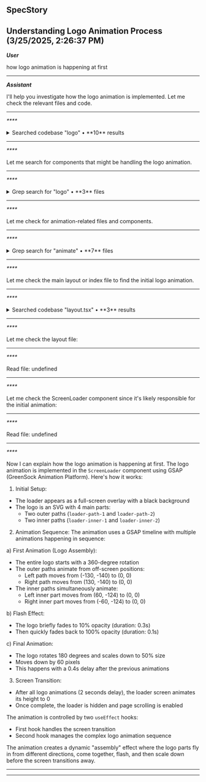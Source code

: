 ## SpecStory

## Understanding Logo Animation Process (3/25/2025, 2:26:37 PM)

_**User**_

how logo animation is happening at first

---

_**Assistant**_

I'll help you investigate how the logo animation is implemented. Let me check the relevant files and code.

---

_****_

<details>
            <summary>Searched codebase "logo" • **10** results</summary>
        
| File |
|------|
| `undefined` |
| `undefined` |
| `undefined` |
| `undefined` |
| `undefined` |
| `undefined` |
| `undefined` |
| `undefined` |
| `undefined` |
| `undefined` |

</details>

---

_****_

Let me search for components that might be handling the logo animation.

---

_****_

<details>
            <summary>Grep search for "logo" • **3** files</summary>
        
| File | Line | Match |
|------|------|-------|
| `file:///m%3A/game/motion-scape/app/sections/FixedSection.tsx` | Lundefined | `import { GitHubLogoIcon, TwitterLogoIcon } from "@radix-ui/react-icons"` |
| `file:///m%3A/game/motion-scape/app/sections/FixedSection.tsx` | L14 | `<TwitterLogoIcon className="awward-text" width={20} height={20} />` |
| `file:///m%3A/game/motion-scape/app/sections/EndSection.tsx` | L2 | `GitHubLogoIcon,` |
| `file:///m%3A/game/motion-scape/app/sections/EndSection.tsx` | L3 | `LinkedInLogoIcon,` |
| `file:///m%3A/game/motion-scape/app/sections/EndSection.tsx` | L4 | `TwitterLogoIcon,` |
| `file:///m%3A/game/motion-scape/app/sections/EndSection.tsx` | L46 | `<LinkedInLogoIcon className="text-white" />` |
| `file:///m%3A/game/motion-scape/app/sections/EndSection.tsx` | L55 | `<GitHubLogoIcon className="text-white" />` |
| `file:///m%3A/game/motion-scape/app/sections/EndSection.tsx` | L64 | `<TwitterLogoIcon className="text-white" />` |
| `file:///m%3A/game/motion-scape/.specstory/history/2025-03-25_14-26-understanding-logo-animation-techniques.md` | L2 | `## Understanding Logo Animation Techniques (3/25/2025, 2:26:37 PM)` |
| `file:///m%3A/game/motion-scape/.specstory/history/2025-03-25_14-26-understanding-logo-animation-techniques.md` | L6 | `how logo animation is happening` |
| `file:///m%3A/game/motion-scape/.specstory/history/2025-03-25_14-26-understanding-logo-animation-techniques.md` | L12 | `I'll help you investigate how the logo animation is implemented. Let me check the relevant files.` |
| `file:///m%3A/game/motion-scape/.specstory/history/2025-03-25_14-26-understanding-logo-animation-techniques.md` | L19 | `<summary>Searched codebase "logo" • **10** results</summary>` |
| `file:///m%3A/game/motion-scape/.specstory/history/2025-03-25_14-26-understanding-logo-animation-techniques.md` | L40 | `Let me search for components that might be handling the logo animation.` |
| `file:///m%3A/game/motion-scape/.specstory/history/2025-03-25_14-26-understanding-logo-animation-techniques.md` | L47 | `<summary>Grep search for "logo" • **22** files</summary>` |
| `file:///m%3A/game/motion-scape/.specstory/history/2025-03-25_14-26-understanding-logo-animation-techniques.md` | L51 | `| `file:///m%3A/game/motion-scape/app/sections/FixedSection.tsx` | Lundefined | `import { GitHubLogoIcon, TwitterLogoIcon } from "@radix-ui/react-icons"` |` |
| `file:///m%3A/game/motion-scape/.specstory/history/2025-03-25_14-26-understanding-logo-animation-techniques.md` | L52 | `| `file:///m%3A/game/motion-scape/app/sections/FixedSection.tsx` | L14 | `<TwitterLogoIcon className="awward-text" width={20} height={20} />` |` |
| `file:///m%3A/game/motion-scape/.specstory/history/2025-03-25_14-26-understanding-logo-animation-techniques.md` | L53 | `| `file:///m%3A/game/motion-scape/app/sections/EndSection.tsx` | L2 | `GitHubLogoIcon,` |` |
| `file:///m%3A/game/motion-scape/.specstory/history/2025-03-25_14-26-understanding-logo-animation-techniques.md` | L54 | `| `file:///m%3A/game/motion-scape/app/sections/EndSection.tsx` | L3 | `LinkedInLogoIcon,` |` |
| `file:///m%3A/game/motion-scape/.specstory/history/2025-03-25_14-26-understanding-logo-animation-techniques.md` | L55 | `| `file:///m%3A/game/motion-scape/app/sections/EndSection.tsx` | L4 | `TwitterLogoIcon,` |` |
| `file:///m%3A/game/motion-scape/.specstory/history/2025-03-25_14-26-understanding-logo-animation-techniques.md` | L56 | `| `file:///m%3A/game/motion-scape/app/sections/EndSection.tsx` | L46 | `<LinkedInLogoIcon className="text-white" />` |` |
| `file:///m%3A/game/motion-scape/.specstory/history/2025-03-25_14-26-understanding-logo-animation-techniques.md` | L57 | `| `file:///m%3A/game/motion-scape/app/sections/EndSection.tsx` | L55 | `<GitHubLogoIcon className="text-white" />` |` |
| `file:///m%3A/game/motion-scape/.specstory/history/2025-03-25_14-26-understanding-logo-animation-techniques.md` | L58 | `| `file:///m%3A/game/motion-scape/app/sections/EndSection.tsx` | L64 | `<TwitterLogoIcon className="text-white" />` |` |
| `file:///m%3A/game/motion-scape/.specstory/history/2025-03-25_14-26-understanding-logo-animation-techniques.md` | L59 | `⟪ 186 characters skipped ⟫ navigation will now only have the main logo, and users can still access the games page through the "Explore All Games" button on the homepage that we previously implemented.` |` |
| `file:///m%3A/game/motion-scape/.specstory/history/2025-03-25_14-26-understanding-logo-animation-techniques.md` | L60 | `⟪ 97 characters skipped ⟫eatures.md` | L978 | `can you move this logo little upside` |` |
| `file:///m%3A/game/motion-scape/.specstory/history/2025-03-25_14-26-understanding-logo-animation-techniques.md` | L61 | `| `file:///m%3A/game/motion-scape/.specstory/history/2025-03-25_12-18-new-games-page-design-and-features.md` | L990 | `I'll adjust the logo position to move it a bit higher on the page.` |` |
| `file:///m%3A/game/motion-scape/.specstory/history/2025-03-25_14-26-understanding-logo-animation-techniques.md` | L62 | `| `file:///m%3A/game/motion-scape/.specstory/history/2025-03-25_13-13-change-background-color-of-section.md` | L180 | `import twitter logo icon` |` |
| `file:///m%3A/game/motion-scape/.specstory/history/2025-03-25_14-26-understanding-logo-animation-techniques.md` | L63 | `| `file:///m%3A/game/motion-scape/.specstory/history/2025-03-25_14-14-untitled.md` | L6 | `how logo animating?` |` |
| `file:///m%3A/game/motion-scape/.specstory/history/2025-03-25_14-26-understanding-logo-animation-techniques.md` | L64 | `| `file:///m%3A/game/motion-scape/.specstory/history/2025-03-25_12-41-enhancing-page-design-to-match-main-website.md` | L786 | `<GitHubLogoIcon />` |` |
| `file:///m%3A/game/motion-scape/.specstory/history/2025-03-25_14-26-understanding-logo-animation-techniques.md` | L65 | `| `file:///m%3A/game/motion-scape/.specstory/history/2025-03-25_12-41-enhancing-page-design-to-match-main-website.md` | L872 | `<GitHubLogoIcon />` |` |
| `file:///m%3A/game/motion-scape/.specstory/history/2025-03-25_14-26-understanding-logo-animation-techniques.md` | L66 | `⟪ 105 characters skipped ⟫-website.md` | L942 | `- import { GitHubLogoIcon } from "@radix-ui/react-icons"` |` |
| `file:///m%3A/game/motion-scape/.specstory/history/2025-03-25_14-26-understanding-logo-animation-techniques.md` | L67 | `⟪ 109 characters skipped ⟫site.md` | L947 | `-             <GitHubLogoIcon />` |` |
| `file:///m%3A/game/motion-scape/.specstory/history/2025-03-25_14-26-understanding-logo-animation-techniques.md` | L68 | `⟪ 109 characters skipped ⟫site.md` | L958 | `1. Removed the GitHubLogoIcon import from the top of the file` |` |
| `file:///m%3A/game/motion-scape/.specstory/history/2025-03-25_14-26-understanding-logo-animation-techniques.md` | L69 | `⟪ 109 characters skipped ⟫site.md` | L959 | `2. Removed the GitHubLogoIcon component from the link` |` |
| `file:///m%3A/game/motion-scape/.specstory/history/2025-03-25_14-26-understanding-logo-animation-techniques.md` | L70 | `| `file:///m%3A/game/motion-scape/.specstory/history/2025-03-25_10-44-image-hover-button-functionality.md` | L27 | `- import { GitHubLogoIcon } from "@radix-ui/react-icons"` |` |
| `file:///m%3A/game/motion-scape/.specstory/history/2025-03-25_14-26-understanding-logo-animation-techniques.md` | L71 | `| `file:///m%3A/game/motion-scape/.specstory/history/2025-03-25_10-44-image-hover-button-functionality.md` | L28 | `+ import { GitHubLogoIcon, ExternalLinkIcon } from "@radix-ui/react-icons"` |` |
| `file:///m%3A/game/motion-scape/.specstory/history/2025-03-25_14-26-understanding-logo-animation-techniques.md` | L72 | `| `file:///m%3A/game/motion-scape/.specstory/history/2025-03-25_10-44-image-hover-button-functionality.md` | L1067 | `- import { GitHubLogoIcon, ExternalLinkIcon } from "@radix-ui/react-icons"` |` |
| `file:///m%3A/game/motion-scape/.specstory/history/2025-03-25_14-26-understanding-logo-animation-techniques.md` | L73 | `| `file:///m%3A/game/motion-scape/.specstory/history/2025-03-25_10-44-image-hover-button-functionality.md` | L1068 | `+ import { GitHubLogoIcon } from "@radix-ui/react-icons"` |` |
| `file:///m%3A/game/motion-scape/.specstory/history/2025-03-25_14-26-understanding-logo-animation-techniques.md` | L74 | `⟪ 133 characters skipped ⟫ons__WEBPACK_IMPORTED_MODULE_16__.GitHubLogoIcon, {}, void 0, false, {\n                                    fileName: \"M:\\\\game\\\\motion-scape\\\\app\\\\sections\\\\ImagesSection.tsx\",\n                                    lineNumber: 1` |
| `file:///m%3A/game/motion-scape/.specstory/history/2025-03-25_14-26-understanding-logo-animation-techniques.md` | L75 | `⟪ 133 characters skipped ⟫ons__WEBPACK_IMPORTED_MODULE_16__.GitHubLogoIcon, {}, void 0, false, {\n                                    fileName: \"M:\\\\game\\\\motion-scape\\\\app\\\\sections\\\\ImagesSection.tsx\",\n                                    lineNumber: 1` |
| `file:///m%3A/game/motion-scape/.specstory/history/2025-03-25_14-26-understanding-logo-animation-techniques.md` | L76 | `⟪ 133 characters skipped ⟫ons__WEBPACK_IMPORTED_MODULE_16__.GitHubLogoIcon, {}, void 0, false, {\n                                    fileName: \"M:\\\\game\\\\motion-scape\\\\app\\\\sections\\\\ImagesSection.tsx\",\n                                    lineNumber: 1` |
| `file:///m%3A/game/motion-scape/.specstory/history/2025-03-25_14-26-understanding-logo-animation-techniques.md` | L77 | `⟪ 133 characters skipped ⟫ons__WEBPACK_IMPORTED_MODULE_16__.GitHubLogoIcon, {}, void 0, false, {\n                                    fileName: \"M:\\\\game\\\\motion-scape\\\\app\\\\sections\\\\ImagesSection.tsx\",\n                                    lineNumber: 1` |
| `file:///m%3A/game/motion-scape/.specstory/history/2025-03-25_14-26-understanding-logo-animation-techniques.md` | L78 | `⟪ 133 characters skipped ⟫ons__WEBPACK_IMPORTED_MODULE_16__.GitHubLogoIcon, {}, void 0, false, {\n                                    fileName: \"M:\\\\game\\\\motion-scape\\\\app\\\\sections\\\\ImagesSection.tsx\",\n                                    lineNumber: 1` |
| `file:///m%3A/game/motion-scape/.specstory/history/2025-03-25_14-26-understanding-logo-animation-techniques.md` | L79 | `⟪ 133 characters skipped ⟫ons__WEBPACK_IMPORTED_MODULE_16__.GitHubLogoIcon, {}, void 0, false, {\n                                    fileName: \"M:\\\\game\\\\motion-scape\\\\app\\\\sections\\\\ImagesSection.tsx\",\n                                    lineNumber: 1` |
| `file:///m%3A/game/motion-scape/.specstory/history/2025-03-25_14-26-understanding-logo-animation-techniques.md` | L80 | `⟪ 133 characters skipped ⟫ons__WEBPACK_IMPORTED_MODULE_16__.GitHubLogoIcon, {}, void 0, false, {\n                                    fileName: \"M:\\\\game\\\\motion-scape\\\\app\\\\sections\\\\ImagesSection.tsx\",\n                                    lineNumber: 1` |
| `file:///m%3A/game/motion-scape/.specstory/history/2025-03-25_14-26-understanding-logo-animation-techniques.md` | L81 | `⟪ 132 characters skipped ⟫; },\n/* harmony export */   CodeSandboxLogoIcon: function() { return /* binding */ CodeSandboxLogoIcon; },\n/* harmony export */   ColorWheelIcon: function() { return /* binding */ ColorWheelIcon; },\n/* harmony export */   ColumnSpacingIcon: function() { return /* binding */ ColumnSpacingIcon⟪ 3085 characters skipped ⟫Icon; },\n/* harmony export */   DiscordLogoIcon: function() { return /* binding */ DiscordLogoIcon; },\n/* harmony export */   DividerHorizontalIcon: function() { return /* binding */ DividerHorizontalIcon; },\n/* harmony export */   DividerVerticalIcon: function() { return /* binding */ D⟪ 2807 characters skipped ⟫ceIcon; },\n/* harmony export */   FigmaLogoIcon: function() { return /* binding */ FigmaLogoIcon; },\n/* harmony export */   FileIcon: function() { return /* binding */ FileIcon; },\n/* harmony export */   FileMinusIcon: function() { return /* binding */ FileMinusIcon; },\n/* harmony exp⟪ 782 characters skipped ⟫eIcon; },\n/* harmony export */   FramerLogoIcon: function() { return /* binding */ FramerLogoIcon; },\n/* harmony export */   GearIcon: function() { return /* binding */ GearIcon; },\n/* harmony export */   GitHubLogoIcon: function() { return /* binding */ GitHubLogoIcon; },\n/* harmony export */   GlobeIcon: function() { return /* binding */ GlobeIcon; },\n/* harmony export */   GridIcon: function() { return /* binding */ GridIcon; },\n/* harmony export */  ⟪ 921 characters skipped ⟫Icon; },\n/* harmony export */   IconJarLogoIcon: function() { return /* binding */ IconJarLogoIcon; },\n/* harmony export */   IdCardIcon: function() { return /* binding */ IdCardIcon; },\n/* harmony export */   ImageIcon: function() { return /* binding */ ImageIcon; },\n/* harmony export ⟪ 152 characters skipped ⟫on; },\n/* harmony export */   InstagramLogoIcon: function() { return /* binding */ InstagramLogoIcon; },\n/* harmony export */   KeyboardIcon: function() { return /* binding */ KeyboardIcon; },\n/* harmony export */   LapTimerIcon: function() { return /* binding */ LapTimerIcon; },\n/* harmo⟪ 1503 characters skipped ⟫con; },\n/* harmony export */   LinkedInLogoIcon: function() { return /* binding */ LinkedInLogoIcon; },\n/* harmony export */   ListBulletIcon: function() { return /* binding */ ListBulletIcon; },\n/* harmony export */   LockClosedIcon: function() { return /* binding */ LockClosedIcon; },\n⟪ 1249 characters skipped ⟫eIcon; },\n/* harmony export */   ModulzLogoIcon: function() { return /* binding */ ModulzLogoIcon; },\n/* harmony export */   MoonIcon: function() { return /* binding */ MoonIcon; },\n/* harmony export */   MoveIcon: function() { return /* binding */ MoveIcon; },\n/* harmony export */   NotionLogoIcon: function() { return /* binding */ NotionLogoIcon; },\n/* harmony export */   OpacityIcon: function() { return /* binding */ OpacityIcon; },\n/* harmony export */   OpenInNewWindowIcon: function() { return /* binding */ OpenInNewWindowIcon; ⟪ 3763 characters skipped ⟫eIcon; },\n/* harmony export */   SketchLogoIcon: function() { return /* binding */ SketchLogoIcon; },\n/* harmony export */   SlashIcon: function() { return /* binding */ SlashIcon; },\n/* harmony export */   SliderIcon: function() { return /* binding */ SliderIcon; },\n/* harmony export ⟪ 1175 characters skipped ⟫con; },\n/* harmony export */   StitchesLogoIcon: function() { return /* binding */ StitchesLogoIcon; },\n/* harmony export */   StopIcon: function() { return /* binding */ StopIcon; },\n/* harmony export */   StopwatchIcon: function() { return /* binding */ StopwatchIcon; },\n/* harmony exp⟪ 3016 characters skipped ⟫Icon; },\n/* harmony export */   TwitterLogoIcon: function() { return /* binding */ TwitterLogoIcon; },\n/* harmony export */   UnderlineIcon: function() { return /* binding */ UnderlineIcon; },\n/* harmony export */   UpdateIcon: function() { return /* binding */ UpdateIcon; },\n/* harmony⟪ 238 characters skipped ⟫eIcon; },\n/* harmony export */   VercelLogoIcon: function() { return /* binding */ VercelLogoIcon; },\n/* harmony export */   VideoIcon: function() { return /* binding */ VideoIcon; },\n/* harmony export */   ViewGridIcon: function() { return /* binding */ ViewGridIcon; },\n/* harmony exp⟪ 118179 characters skipped ⟫luded$14 = [\"color\"];\nvar CodeSandboxLogoIcon = /*#__PURE__*/(0,react__WEBPACK_IMPORTED_MODULE_0__.forwardRef)(function (_ref, forwardedRef) {\n  var _ref$color = _ref.color,\n      color = _ref$color === void 0 ? 'currentColor' : _ref$c⟪ 66796 characters skipped ⟫_excluded$1E = [\"color\"];\nvar DiscordLogoIcon = /*#__PURE__*/(0,react__WEBPACK_IMPORTED_MODULE_0__.forwardRef)(function (_ref, forwardedRef) {\n  var _ref$color = _ref.color,\n      color = _ref$color === void 0 ? 'currentColor' : _ref$c⟪ 51729 characters skipped ⟫r _excluded$28 = [\"color\"];\nvar FigmaLogoIcon = /*#__PURE__*/(0,react__WEBPACK_IMPORTED_MODULE_0__.forwardRef)(function (_ref, forwardedRef) {\n  var _ref$color = _ref.color,\n      color = _ref$color === void 0 ? 'currentColor' : _ref$c⟪ 18095 characters skipped ⟫ _excluded$2k = [\"color\"];\nvar FramerLogoIcon = /*#__PURE__*/(0,react__WEBPACK_IMPORTED_MODULE_0__.forwardRef)(function (_ref, forwardedRef) {\n  var _ref$color = _ref.color,\n      color = _ref$color === void 0 ? 'currentColor' : _ref$c⟪ 4517 characters skipped ⟫ _excluded$2m = [\"color\"];\nvar GitHubLogoIcon = /*#__PURE__*/(0,react__WEBPACK_IMPORTED_MODULE_0__.forwardRef)(function (_ref, forwardedRef) {\n  var _ref$color = _ref.color,\n      color = _ref$color === void 0 ? 'currentColor' : _ref$c⟪ 26094 characters skipped ⟫_excluded$2A = [\"color\"];\nvar IconJarLogoIcon = /*#__PURE__*/(0,react__WEBPACK_IMPORTED_MODULE_0__.forwardRef)(function (_ref, forwardedRef) {\n  var _ref$color = _ref.color,\n      color = _ref$color === void 0 ? 'currentColor' : _ref$c⟪ 8853 characters skipped ⟫xcluded$2F = [\"color\"];\nvar InstagramLogoIcon = /*#__PURE__*/(0,react__WEBPACK_IMPORTED_MODULE_0__.forwardRef)(function (_ref, forwardedRef) {\n  var _ref$color = _ref.color,\n      color = _ref$color === void 0 ? 'currentColor' : _ref$c⟪ 40693 characters skipped ⟫excluded$2Y = [\"color\"];\nvar LinkedInLogoIcon = /*#__PURE__*/(0,react__WEBPACK_IMPORTED_MODULE_0__.forwardRef)(function (_ref, forwardedRef) {\n  var _ref$color = _ref.color,\n      color = _ref$color === void 0 ? 'currentColor' : _ref$c⟪ 27733 characters skipped ⟫ _excluded$3d = [\"color\"];\nvar ModulzLogoIcon = /*#__PURE__*/(0,react__WEBPACK_IMPORTED_MODULE_0__.forwardRef)(function (_ref, forwardedRef) {\n  var _ref$color = _ref.color,\n      color = _ref$color === void 0 ? 'currentColor' : _ref$c⟪ 7747 characters skipped ⟫ _excluded$3g = [\"color\"];\nvar NotionLogoIcon = /*#__PURE__*/(0,react__WEBPACK_IMPORTED_MODULE_0__.forwardRef)(function (_ref, forwardedRef) {\n  var _ref$color = _ref.color,\n      color = _ref$color === void 0 ? 'currentColor' : _ref$c⟪ 84275 characters skipped ⟫ _excluded$3Z = [\"color\"];\nvar SketchLogoIcon = /*#__PURE__*/(0,react__WEBPACK_IMPORTED_MODULE_0__.forwardRef)(function (_ref, forwardedRef) {\n  var _ref$color = _ref.color,\n      color = _ref$color === void 0 ? 'currentColor' : _ref$c⟪ 22429 characters skipped ⟫excluded$4c = [\"color\"];\nvar StitchesLogoIcon = /*#__PURE__*/(0,react__WEBPACK_IMPORTED_MODULE_0__.forwardRef)(function (_ref, forwardedRef) {\n  var _ref$color = _ref.color,\n      color = _ref$color === void 0 ? 'currentColor' : _ref$c⟪ 49514 characters skipped ⟫_excluded$4L = [\"color\"];\nvar TwitterLogoIcon = /*#__PURE__*/(0,react__WEBPACK_IMPORTED_MODULE_0__.forwardRef)(function (_ref, forwardedRef) {\n  var _ref$color = _ref.color,\n      color = _ref$color === void 0 ? 'currentColor' : _ref$c⟪ 10620 characters skipped ⟫ _excluded$4R = [\"color\"];\nvar VercelLogoIcon = /*#__PURE__*/(0,react__WEBPACK_IMPORTED_MODULE_0__.forwardRef)(function (_ref, forwardedRef) {\n  var _ref$color = _ref.color,\n      color = _ref$color === void 0 ? 'currentColor' : _ref$c` |
| `file:///m%3A/game/motion-scape/.specstory/history/2025-03-25_14-26-understanding-logo-animation-techniques.md` | L82 | `⟪ 133 characters skipped ⟫ons__WEBPACK_IMPORTED_MODULE_16__.GitHubLogoIcon, {}, void 0, false, {\n                                    fileName: \"M:\\\\game\\\\motion-scape\\\\app\\\\sections\\\\ImagesSection.tsx\",\n                                    lineNumber: 1` |
| `file:///m%3A/game/motion-scape/.specstory/history/2025-03-25_14-26-understanding-logo-animation-techniques.md` | L83 | `⟪ 133 characters skipped ⟫ons__WEBPACK_IMPORTED_MODULE_16__.GitHubLogoIcon, {}, void 0, false, {\n                                    fileName: \"M:\\\\game\\\\motion-scape\\\\app\\\\sections\\\\ImagesSection.tsx\",\n                                    lineNumber: 1` |
| `file:///m%3A/game/motion-scape/.specstory/history/2025-03-25_14-26-understanding-logo-animation-techniques.md` | L84 | `⟪ 133 characters skipped ⟫ons__WEBPACK_IMPORTED_MODULE_16__.GitHubLogoIcon, {}, void 0, false, {\n                                    fileName: \"M:\\\\game\\\\motion-scape\\\\app\\\\sections\\\\ImagesSection.tsx\",\n                                    lineNumber: 1` |
| `file:///m%3A/game/motion-scape/.specstory/history/2025-03-25_14-26-understanding-logo-animation-techniques.md` | L85 | `⟪ 133 characters skipped ⟫ons__WEBPACK_IMPORTED_MODULE_16__.GitHubLogoIcon, {}, void 0, false, {\n                                    fileName: \"M:\\\\game\\\\motion-scape\\\\app\\\\sections\\\\ImagesSection.tsx\",\n                                    lineNumber: 1` |
| `file:///m%3A/game/motion-scape/.specstory/history/2025-03-25_14-26-understanding-logo-animation-techniques.md` | L86 | `⟪ 133 characters skipped ⟫ons__WEBPACK_IMPORTED_MODULE_16__.GitHubLogoIcon, {}, void 0, false, {\n                                    fileName: \"M:\\\\game\\\\motion-scape\\\\app\\\\sections\\\\ImagesSection.tsx\",\n                                    lineNumber: 1` |
| `file:///m%3A/game/motion-scape/.specstory/history/2025-03-25_14-26-understanding-logo-animation-techniques.md` | L87 | `⟪ 133 characters skipped ⟫ons__WEBPACK_IMPORTED_MODULE_16__.GitHubLogoIcon, {}, void 0, false, {\n                                    fileName: \"M:\\\\game\\\\motion-scape\\\\app\\\\sections\\\\ImagesSection.tsx\",\n                                    lineNumber: 1` |
| `file:///m%3A/game/motion-scape/.specstory/history/2025-03-25_14-26-understanding-logo-animation-techniques.md` | L88 | `⟪ 133 characters skipped ⟫ons__WEBPACK_IMPORTED_MODULE_16__.GitHubLogoIcon, {}, void 0, false, {\n                                    fileName: \"M:\\\\game\\\\motion-scape\\\\app\\\\sections\\\\ImagesSection.tsx\",\n                                    lineNumber: 1` |
| `file:///m%3A/game/motion-scape/.specstory/history/2025-03-25_14-26-understanding-logo-animation-techniques.md` | L89 | `⟪ 132 characters skipped ⟫; },\n/* harmony export */   CodeSandboxLogoIcon: function() { return /* binding */ CodeSandboxLogoIcon; },\n/* harmony export */   ColorWheelIcon: function() { return /* binding */ ColorWheelIcon; },\n/* harmony export */   ColumnSpacingIcon: function() { return /* binding */ ColumnSpacingIcon⟪ 3085 characters skipped ⟫Icon; },\n/* harmony export */   DiscordLogoIcon: function() { return /* binding */ DiscordLogoIcon; },\n/* harmony export */   DividerHorizontalIcon: function() { return /* binding */ DividerHorizontalIcon; },\n/* harmony export */   DividerVerticalIcon: function() { return /* binding */ D⟪ 2807 characters skipped ⟫ceIcon; },\n/* harmony export */   FigmaLogoIcon: function() { return /* binding */ FigmaLogoIcon; },\n/* harmony export */   FileIcon: function() { return /* binding */ FileIcon; },\n/* harmony export */   FileMinusIcon: function() { retur` |

</details>

---

_****_

Let me check for animation-related files and components.

---

_****_

<details>
            <summary>Grep search for "animate" • **7** files</summary>
        
| File | Line | Match |
|------|------|-------|
| `file:///m%3A/game/motion-scape/tailwind.config.ts` | L60 | `plugins: [require("tailwindcss-animate")],` |
| `file:///m%3A/game/motion-scape/pnpm-lock.yaml` | L52 | `tailwindcss-animate:` |
| `file:///m%3A/game/motion-scape/pnpm-lock.yaml` | L3640 | `/tailwindcss-animate@1.0.7(tailwindcss@3.4.1):` |
| `file:///m%3A/game/motion-scape/package.json` | L29 | `"tailwindcss-animate": "^1.0.7"` |
| `file:///m%3A/game/motion-scape/package-lock.json` | L25 | `"tailwindcss-animate": "^1.0.7"` |
| `file:///m%3A/game/motion-scape/package-lock.json` | L6679 | `"node_modules/tailwindcss-animate": {` |
| `file:///m%3A/game/motion-scape/package-lock.json` | L6681 | `"resolved": "https://registry.npmjs.org/tailwindcss-animate/-/tailwindcss-animate-1.0.7.tgz",` |
| `file:///m%3A/game/motion-scape/app/games/page.tsx` | L86 | `// Animate game cards on scroll` |
| `file:///m%3A/game/motion-scape/app/games/page.tsx` | L99 | `// Animate header` |
| `file:///m%3A/game/motion-scape/app/games/page.tsx` | L107 | `// Animate search and filter section` |
| `file:///m%3A/game/motion-scape/app/games/page.tsx` | L116 | `// Animate marquee` |
| `file:///m%3A/game/motion-scape/app/games/page.tsx` | L365 | `<div className={cn("animate-pulse text-white text-lg", AfacadFont.className)}>Loading games...</div>` |
| `file:///m%3A/game/motion-scape/.specstory/history/2025-03-25_14-26-understanding-logo-animation-techniques.md` | L104 | `<summary>Grep search for "animate" • **21** files</summary>` |
| `file:///m%3A/game/motion-scape/.specstory/history/2025-03-25_14-26-understanding-logo-animation-techniques.md` | L108 | `| `file:///m%3A/game/motion-scape/tailwind.config.ts` | L60 | `plugins: [require("tailwindcss-animate")],` |` |
| `file:///m%3A/game/motion-scape/.specstory/history/2025-03-25_14-26-understanding-logo-animation-techniques.md` | L109 | `| `file:///m%3A/game/motion-scape/pnpm-lock.yaml` | L52 | `tailwindcss-animate:` |` |
| `file:///m%3A/game/motion-scape/.specstory/history/2025-03-25_14-26-understanding-logo-animation-techniques.md` | L110 | `| `file:///m%3A/game/motion-scape/pnpm-lock.yaml` | L3640 | `/tailwindcss-animate@1.0.7(tailwindcss@3.4.1):` |` |
| `file:///m%3A/game/motion-scape/.specstory/history/2025-03-25_14-26-understanding-logo-animation-techniques.md` | L111 | `| `file:///m%3A/game/motion-scape/package.json` | L29 | `"tailwindcss-animate": "^1.0.7"` |` |
| `file:///m%3A/game/motion-scape/.specstory/history/2025-03-25_14-26-understanding-logo-animation-techniques.md` | L112 | `| `file:///m%3A/game/motion-scape/package-lock.json` | L25 | `"tailwindcss-animate": "^1.0.7"` |` |
| `file:///m%3A/game/motion-scape/.specstory/history/2025-03-25_14-26-understanding-logo-animation-techniques.md` | L113 | `| `file:///m%3A/game/motion-scape/package-lock.json` | L6679 | `"node_modules/tailwindcss-animate": {` |` |
| `file:///m%3A/game/motion-scape/.specstory/history/2025-03-25_14-26-understanding-logo-animation-techniques.md` | L114 | `| `file:///m%3A/game/motion-scape/package-lock.json` | L6681 | `"resolved": "https://registry.npmjs.org/tailwindcss-animate/-/tailwindcss-animate-1.0.7.tgz",` |` |
| `file:///m%3A/game/motion-scape/.specstory/history/2025-03-25_14-26-understanding-logo-animation-techniques.md` | L115 | `| `file:///m%3A/game/motion-scape/app/games/page.tsx` | L86 | `// Animate game cards on scroll` |` |
| `file:///m%3A/game/motion-scape/.specstory/history/2025-03-25_14-26-understanding-logo-animation-techniques.md` | L116 | `| `file:///m%3A/game/motion-scape/app/games/page.tsx` | L99 | `// Animate header` |` |
| `file:///m%3A/game/motion-scape/.specstory/history/2025-03-25_14-26-understanding-logo-animation-techniques.md` | L117 | `| `file:///m%3A/game/motion-scape/app/games/page.tsx` | L107 | `// Animate search and filter section` |` |
| `file:///m%3A/game/motion-scape/.specstory/history/2025-03-25_14-26-understanding-logo-animation-techniques.md` | L118 | `| `file:///m%3A/game/motion-scape/app/games/page.tsx` | L116 | `// Animate marquee` |` |
| `file:///m%3A/game/motion-scape/.specstory/history/2025-03-25_14-26-understanding-logo-animation-techniques.md` | L119 | `| `file:///m%3A/game/motion-scape/app/games/page.tsx` | L365 | `<div className={cn("animate-pulse text-white text-lg", AfacadFont.className)}>Loading games...</div>` |` |
| `file:///m%3A/game/motion-scape/.specstory/history/2025-03-25_14-26-understanding-logo-animation-techniques.md` | L120 | `⟪ 155 characters skipped ⟫lex w-full shrink-0 items-center gap-14 animate-marquee">` |` |
| `file:///m%3A/game/motion-scape/.specstory/history/2025-03-25_14-26-understanding-logo-animation-techniques.md` | L121 | `⟪ 118 characters skipped ⟫| L241 | `-             <div className="animate-pulse text-white text-lg">Loading games...</div>` |` |
| `file:///m%3A/game/motion-scape/.specstory/history/2025-03-25_14-26-understanding-logo-animation-techniques.md` | L122 | `⟪ 122 characters skipped ⟫42 | `+             <div className={cn("animate-pulse text-white text-lg", AfacadFont.className)}>Loading games...</div>` |` |
| `file:///m%3A/game/motion-scape/.specstory/history/2025-03-25_14-26-understanding-logo-animation-techniques.md` | L123 | `⟪ 99 characters skipped ⟫h-main-website.md` | L317 | `+       // Animate marquee` |` |
| `file:///m%3A/game/motion-scape/.specstory/history/2025-03-25_14-26-understanding-logo-animation-techniques.md` | L124 | `⟪ 155 characters skipped ⟫lex w-full shrink-0 items-center gap-14 animate-marquee">` |` |
| `file:///m%3A/game/motion-scape/.specstory/history/2025-03-25_14-26-understanding-logo-animation-techniques.md` | L125 | `⟪ 104 characters skipped ⟫n-website.md` | L446 | `1. Added a GSAP-animated marquee at the top similar to the main site's HeroSection` |` |
| `file:///m%3A/game/motion-scape/.specstory/history/2025-03-25_14-26-understanding-logo-animation-techniques.md` | L126 | `| `file:///m%3A/game/motion-scape/.specstory/history/2025-03-25_12-18-new-games-page-design-and-features.md` | L365 | `+       // Animate game cards on scroll` |` |
| `file:///m%3A/game/motion-scape/.specstory/history/2025-03-25_14-26-understanding-logo-animation-techniques.md` | L127 | `| `file:///m%3A/game/motion-scape/.specstory/history/2025-03-25_12-18-new-games-page-design-and-features.md` | L378 | `+       // Animate header` |` |
| `file:///m%3A/game/motion-scape/.specstory/history/2025-03-25_14-26-understanding-logo-animation-techniques.md` | L128 | `| `file:///m%3A/game/motion-scape/.specstory/history/2025-03-25_12-18-new-games-page-design-and-features.md` | L386 | `+       // Animate search and filter section` |` |
| `file:///m%3A/game/motion-scape/.specstory/history/2025-03-25_14-26-understanding-logo-animation-techniques.md` | L129 | `⟪ 109 characters skipped ⟫| L495 | `+             <div className="animate-pulse text-white text-lg">Loading games...</div>` |` |
| `file:///m%3A/game/motion-scape/.specstory/history/2025-03-25_14-26-understanding-logo-animation-techniques.md` | L130 | `⟪ 142 characters skipped ⟫igo-700 shadow-lg border-2 border-white animate-pulse",` |` |
| `file:///m%3A/game/motion-scape/.specstory/history/2025-03-25_14-26-understanding-logo-animation-techniques.md` | L131 | `⟪ 142 characters skipped ⟫igo-700 shadow-lg border-2 border-white animate-pulse",` |` |
| `file:///m%3A/game/motion-scape/.specstory/history/2025-03-25_14-26-understanding-logo-animation-techniques.md` | L132 | `⟪ 124 characters skipped ⟫IFs will now appear in the PinSection's animated box, cycling` |` |
| `file:///m%3A/game/motion-scape/.specstory/history/2025-03-25_14-26-understanding-logo-animation-techniques.md` | L133 | `⟪ 138 characters skipped ⟫efault\"].context(()=>{\n            // Animate game cards on scroll\n            gsap__WEBPACK_IMPORTED_MODULE_8__[\"default\"].from(\".game-card\", {\n                y: 50,\n                opacity: 0,\n                stagger: 0.1,\n   ⟪ 200 characters skipped ⟫     }\n            });\n            // Animate header\n            gsap__WEBPACK_IMPORTED_MODULE_8__[\"default\"].from(\".page-title\", {\n                y: -50,\n                opacity: 0,\n                duration: 1,\n                ease: \"power2.out\"\n            });\n            // Animate search and filter section\n            gsap__WEBPACK_IMPORTED_MODULE_8__[\"default\"].from(\".search-filter-section\", {\n                y: 30,\n                opacity: 0,\n                duration: 0.8,\n                ease: \"power2.out\",\n                delay: 0.3\n            });\n            // Animate marquee\n            gsap__WEBPACK_IMPORTED_MODULE_8__[\"default\"].to(\".marquee-content\", {\n                xPercent: -50,\n                repeat: -1,\n                duration: 25,\n    ⟪ 22638 characters skipped ⟫tils__WEBPACK_IMPORTED_MODULE_5__.cn)(\"animate-pulse text-white text-lg\", _fonts__WEBPACK_IMPORTED_MODULE_4__.AfacadFont.className),\n                                children: \"Loading games...\"\n                            }, void 0, f` |
| `file:///m%3A/game/motion-scape/.specstory/history/2025-03-25_14-26-understanding-logo-animation-techniques.md` | L134 | `⟪ 138 characters skipped ⟫efault\"].context(()=>{\n            // Animate game cards on scroll\n            gsap__WEBPACK_IMPORTED_MODULE_8__[\"default\"].from(\".game-card\", {\n                y: 50,\n                opacity: 0,\n                stagger: 0.1,\n   ⟪ 200 characters skipped ⟫     }\n            });\n            // Animate header\n            gsap__WEBPACK_IMPORTED_MODULE_8__[\"default\"].from(\".page-title\", {\n                y: -50,\n                opacity: 0,\n                duration: 1,\n                ease: \"power2.out\"\n            });\n            // Animate search and filter section\n            gsap__WEBPACK_IMPORTED_MODULE_8__[\"default\"].from(\".search-filter-section\", {\n                y: 30,\n                opacity: 0,\n                duration: 0.8,\n                ease: \"power2.out\",\n                delay: 0.3\n            });\n            // Animate marquee\n            gsap__WEBPACK_IMPORTED_MODULE_8__[\"default\"].to(\".marquee-content\", {\n                xPercent: -50,\n                repeat: -1,\n                duration: 25,\n    ⟪ 24868 characters skipped ⟫tils__WEBPACK_IMPORTED_MODULE_5__.cn)(\"animate-pulse text-white text-lg\", _fonts__WEBPACK_IMPORTED_MODULE_4__.AfacadFont.className),\n                            children: \"Loading games...\"\n                        }, void 0, false, {\` |
| `file:///m%3A/game/motion-scape/.specstory/history/2025-03-25_14-26-understanding-logo-animation-techniques.md` | L135 | `⟪ 138 characters skipped ⟫efault\"].context(()=>{\n            // Animate game cards on scroll\n            gsap__WEBPACK_IMPORTED_MODULE_8__[\"default\"].from(\".game-card\", {\n                y: 50,\n                opacity: 0,\n                stagger: 0.1,\n   ⟪ 200 characters skipped ⟫     }\n            });\n            // Animate header\n            gsap__WEBPACK_IMPORTED_MODULE_8__[\"default\"].from(\".page-title\", {\n                y: -50,\n                opacity: 0,\n                duration: 1,\n                ease: \"power2.out\"\n            });\n            // Animate search and filter section\n            gsap__WEBPACK_IMPORTED_MODULE_8__[\"default\"].from(\".search-filter-section\", {\n                y: 30,\n                opacity: 0,\n                duration: 0.8,\n                ease: \"power2.out\",\n                delay: 0.3\n            });\n            // Animate marquee\n            gsap__WEBPACK_IMPORTED_MODULE_8__[\"default\"].to(\".marquee-content\", {\n                xPercent: -50,\n                repeat: -1,\n                duration: 25,\n    ⟪ 25821 characters skipped ⟫tils__WEBPACK_IMPORTED_MODULE_5__.cn)(\"animate-pulse text-white text-lg\", _fonts__WEBPACK_IMPORTED_MODULE_4__.AfacadFont.className),\n                            children: \"Loading games...\"\n                        }, void 0, false, {\` |
| `file:///m%3A/game/motion-scape/.specstory/history/2025-03-25_14-26-understanding-logo-animation-techniques.md` | L136 | `⟪ 138 characters skipped ⟫efault\"].context(()=>{\n            // Animate game cards on scroll\n            gsap__WEBPACK_IMPORTED_MODULE_8__[\"default\"].from(\".game-card\", {\n                y: 50,\n                opacity: 0,\n                stagger: 0.1,\n   ⟪ 200 characters skipped ⟫     }\n            });\n            // Animate header\n            gsap__WEBPACK_IMPORTED_MODULE_8__[\"default\"].from(\".page-title\", {\n                y: -50,\n                opacity: 0,\n                duration: 1,\n                ease: \"power2.out\"\n            });\n            // Animate search and filter section\n            gsap__WEBPACK_IMPORTED_MODULE_8__[\"default\"].from(\".search-filter-section\", {\n                y: 30,\n                opacity: 0,\n                duration: 0.8,\n                ease: \"power2.out\",\n                delay: 0.3\n            });\n            // Animate marquee\n            gsap__WEBPACK_IMPORTED_MODULE_8__[\"default\"].to(\".marquee-content\", {\n                xPercent: -50,\n                repeat: -1,\n                duration: 25,\n    ⟪ 26633 characters skipped ⟫tils__WEBPACK_IMPORTED_MODULE_5__.cn)(\"animate-pulse text-white text-lg\", _fonts__WEBPACK_IMPORTED_MODULE_4__.AfacadFont.className),\n                                children: \"Loading games...\"\n                            }, void 0, f` |
| `file:///m%3A/game/motion-scape/.specstory/history/2025-03-25_14-26-understanding-logo-animation-techniques.md` | L137 | `⟪ 138 characters skipped ⟫efault\"].context(()=>{\n            // Animate game cards on scroll\n            gsap__WEBPACK_IMPORTED_MODULE_8__[\"default\"].from(\".game-card\", {\n                y: 50,\n                opacity: 0,\n                stagger: 0.1,\n   ⟪ 200 characters skipped ⟫     }\n            });\n            // Animate header\n            gsap__WEBPACK_IMPORTED_MODULE_8__[\"default\"].from(\".page-title\", {\n                y: -50,\n                opacity: 0,\n                duration: 1,\n                ease: \"power2.out\"\n            });\n            // Animate search and filter section\n            gsap__WEBPACK_IMPORTED_MODULE_8__[\"default\"].from(\".search-filter-section\", {\n                y: 30,\n                opacity: 0,\n                duration: 0.8,\n                ease: \"power2.out\",\n                delay: 0.3\n            });\n            // Animate marquee\n            gsap__WEBPACK_IMPORTED_MODULE_8__[\"default\"].to(\".marquee-content\", {\n                xPercent: -50,\n                repeat: -1,\n                duration: 25,\n    ⟪ 26633 characters skipped ⟫tils__WEBPACK_IMPORTED_MODULE_5__.cn)(\"animate-pulse text-white text-lg\", _fonts__WEBPACK_IMPORTED_MODULE_4__.AfacadFont.className),\n                                children: \"Loading games...\"\n                            }, void 0, f` |
| `file:///m%3A/game/motion-scape/.specstory/history/2025-03-25_14-26-understanding-logo-animation-techniques.md` | L138 | `⟪ 138 characters skipped ⟫efault\"].context(()=>{\n            // Animate game cards on scroll\n            gsap__WEBPACK_IMPORTED_MODULE_8__[\"default\"].from(\".game-card\", {\n                y: 50,\n                opacity: 0,\n                stagger: 0.1,\n   ⟪ 200 characters skipped ⟫     }\n            });\n            // Animate header\n            gsap__WEBPACK_IMPORTED_MODULE_8__[\"default\"].from(\".page-title\", {\n                y: -50,\n                opacity: 0,\n                duration: 1,\n                ease: \"power2.out\"\n            });\n            // Animate search and filter section\n            gsap__WEBPACK_IMPORTED_MODULE_8__[\"default\"].from(\".search-filter-section\", {\n                y: 30,\n                opacity: 0,\n                duration: 0.8,\n                ease: \"power2.out\",\n                delay: 0.3\n            });\n            // Animate marquee\n            gsap__WEBPACK_IMPORTED_MODULE_8__[\"default\"].to(\".marquee-content\", {\n                xPercent: -50,\n                repeat: -1,\n                duration: 25,\n    ⟪ 26633 characters skipped ⟫tils__WEBPACK_IMPORTED_MODULE_5__.cn)(\"animate-pulse text-white text-lg\", _fonts__WEBPACK_IMPORTED_MODULE_4__.AfacadFont.className),\n                                children: \"Loading games...\"\n                            }, void 0, f` |
| `file:///m%3A/game/motion-scape/.specstory/history/2025-03-25_14-26-understanding-logo-animation-techniques.md` | L139 | `⟪ 138 characters skipped ⟫efault\"].context(()=>{\n            // Animate game cards on scroll\n            gsap__WEBPACK_IMPORTED_MODULE_8__[\"default\"].from(\".game-card\", {\n                y: 50,\n                opacity: 0,\n                stagger: 0.1,\n   ⟪ 200 characters skipped ⟫     }\n            });\n            // Animate header\n            gsap__WEBPACK_IMPORTED_MODULE_8__[\"default\"].from(\".page-title\", {\n                y: -50,\n                opacity: 0,\n                duration: 1,\n                ease: \"power2.out\"\n            });\n            // Animate search and filter section\n            gsap__WEBPACK_IMPORTED_MODULE_8__[\"default\"].from(\".search-filter-section\", {\n                y: 30,\n                opacity: 0,\n                duration: 0.8,\n                ease: \"power2.out\",\n                delay: 0.3\n            });\n            // Animate marquee\n            gsap__WEBPACK_IMPORTED_MODULE_8__[\"default\"].to(\".marquee-content\", {\n                xPercent: -50,\n                repeat: -1,\n                duration: 25,\n    ⟪ 26633 characters skipped ⟫tils__WEBPACK_IMPORTED_MODULE_5__.cn)(\"animate-pulse text-white text-lg\", _fonts__WEBPACK_IMPORTED_MODULE_4__.AfacadFont.className),\n                                children: \"Loading games...\"\n                            }, void 0, f` |
| `file:///m%3A/game/motion-scape/.specstory/history/2025-03-25_14-26-understanding-logo-animation-techniques.md` | L140 | `⟪ 138 characters skipped ⟫efault\"].context(()=>{\n            // Animate game cards on scroll\n            gsap__WEBPACK_IMPORTED_MODULE_8__[\"default\"].from(\".game-card\", {\n                y: 50,\n                opacity: 0,\n                stagger: 0.1,\n   ⟪ 200 characters skipped ⟫     }\n            });\n            // Animate header\n            gsap__WEBPACK_IMPORTED_MODULE_8__[\"default\"].from(\".page-title\", {\n                y: -50,\n                opacity: 0,\n                duration: 1,\n                ease: \"power2.out\"\n            });\n            // Animate search and filter section\n            gsap__WEBPACK_IMPORTED_MODULE_8__[\"default\"].from(\".search-filter-section\", {\n                y: 30,\n                opacity: 0,\n                duration: 0.8,\n                ease: \"power2.out\",\n                delay: 0.3\n            });\n            // Animate marquee\n            gsap__WEBPACK_IMPORTED_MODULE_8__[\"default\"].to(\".marquee-content\", {\n                xPercent: -50,\n                repeat: -1,\n                duration: 25,\n    ⟪ 22638 characters skipped ⟫tils__WEBPACK_IMPORTED_MODULE_5__.cn)(\"animate-pulse text-white text-lg\", _fonts__WEBPACK_IMPORTED_MODULE_4__.AfacadFont.className),\n                                children: \"Loading games...\"\n                            }, void 0, f` |
| `file:///m%3A/game/motion-scape/.specstory/history/2025-03-25_14-26-understanding-logo-animation-techniques.md` | L141 | `⟪ 138 characters skipped ⟫efault\"].context(()=>{\n            // Animate game cards on scroll\n            gsap__WEBPACK_IMPORTED_MODULE_8__[\"default\"].from(\".game-card\", {\n                y: 50,\n                opacity: 0,\n                stagger: 0.1,\n   ⟪ 200 characters skipped ⟫     }\n            });\n            // Animate header\n            gsap__WEBPACK_IMPORTED_MODULE_8__[\"default\"].from(\".page-title\", {\n                y: -50,\n                opacity: 0,\n                duration: 1,\n                ease: \"power2.out\"\n            });\n            // Animate search and filter section\n            gsap__WEBPACK_IMPORTED_MODULE_8__[\"default\"].from(\".search-filter-section\", {\n                y: 30,\n                opacity: 0,\n                duration: 0.8,\n                ease: \"power2.out\",\n                delay: 0.3\n            });\n            // Animate marquee\n            gsap__WEBPACK_IMPORTED_MODULE_8__[\"default\"].to(\".marquee-content\", {\n                xPercent: -50,\n                repeat: -1,\n                duration: 25,\n    ⟪ 24868 characters skipped ⟫tils__WEBPACK_IMPORTED_MODULE_5__.cn)(\"animate-pulse text-white text-lg\", _fonts__WEBPACK_IMPORTED_MODULE_4__.AfacadFont.className),\n                            children: \"Loading games...\"\n                        }, void 0, false, {\` |
| `file:///m%3A/game/motion-scape/.specstory/history/2025-03-25_14-26-understanding-logo-animation-techniques.md` | L142 | `⟪ 138 characters skipped ⟫efault\"].context(()=>{\n            // Animate game cards on scroll\n            gsap__WEBPACK_IMPORTED_MODULE_8__[\"default\"].from(\".game-card\", {\n                y: 50,\n                opacity: 0,\n                stagger: 0.1,\n   ⟪ 200 characters skipped ⟫     }\n            });\n            // Animate header\n            gsap__WEBPACK_IMPORTED_MODULE_8__[\"default\"].from(\".page-title\", {\n                y: -50,\n                opacity: 0,\n                duration: 1,\n                ease: \"power2.out\"\n            });\n            // Animate search and filter section\n            gsap__WEBPACK_IMPORTED_MODULE_8__[\"default\"].from(\".search-filter-section\", {\n                y: 30,\n                opacity: 0,\n                d⟪ 1753 characters skipped ⟫lex w-full shrink-0 items-center gap-14 animate-marquee\",\n                    children: [\n                        /*#__PURE__*/ (0,react_jsx_dev_runtime__WEBPACK_IMPORTED_MODULE_0__.jsxDEV)(\"div\", {\n                            classNa⟪ 15510 characters skipped ⟫tils__WEBPACK_IMPORTED_MODULE_5__.cn)(\"animate-pulse text-white text-lg\", _fonts__WEBPACK_IMPORTED_MODULE_4__.AfacadFont.className),\n                            children: \"Loading games...\"\n                        }, void 0, false, {\` |
| `file:///m%3A/game/motion-scape/.specstory/history/2025-03-25_14-26-understanding-logo-animation-techniques.md` | L143 | `⟪ 140 characters skipped ⟫es: ' + VALID_BLUR_EXT.join(\",\") + ' (animated images not supported)\\n          - Remove the \"placeholder\" property, effectively no blur effect\\n        Read more: https://nextjs.org/docs/messages/placeholder-blur-data-url');\n` |` |
| `file:///m%3A/game/motion-scape/.specstory/history/2025-03-25_14-26-understanding-logo-animation-techniques.md` | L144 | `⟪ 138 characters skipped ⟫efault\"].context(()=>{\n            // Animate game cards on scroll\n            gsap__WEBPACK_IMPORTED_MODULE_8__[\"default\"].from(\".game-card\", {\n                y: 50,\n                opacity: 0,\n                stagger: 0.1,\n   ⟪ 200 characters skipped ⟫     }\n            });\n            // Animate header\n            gsap__WEBPACK_IMPORTED_MODULE_8__[\"default\"].from(\".page-title\", {\n                y: -50,\n                opacity: 0,\n                duration: 1,\n                ease: \"power2.out\"\n            });\n            // Animate search and filter section\n            gsap__WEBPACK_IMPORTED_MODULE_8__[\"default\"].from(\".search-filter-section\", {\n                y: 30,\n                opacity: 0,\n                duration: 0.8,\n                ease: \"power2.out\",\n                delay: 0.3\n            });\n            // Animate marquee\n            gsap__WEBPACK_IMPORTED_MODULE_8__[\"default\"].to(\".marquee-content\", {\n                xPercent: -50,\n                repeat: -1,\n                duration: 25,\n    ⟪ 26633 characters skipped ⟫tils__WEBPACK_IMPORTED_MODULE_5__.cn)(\"animate-pulse text-white text-lg\", _fonts__WEBPACK_IMPORTED_MODULE_4__.AfacadFont.className),\n                                children: \"Loading games...\"\n                            }, void 0, f⟪ 15377 characters skipped ⟫assName: \"h-full w-full object-contain animate-pulse\",\n                                                        alt: \"star-icon\"\n                                                    }, void 0, false, {\n` |` |
| `file:///m%3A/game/motion-scape/.specstory/history/2025-03-25_14-26-understanding-logo-animation-techniques.md` | L145 | `| `file:///m%3A/game/motion-scape/.next/static/css/app/layout.css` | L1478 | `.animate-pulse {` |` |
| `file:///m%3A/game/motion-scape/.specstory/history/2025-03-25_14-26-understanding-logo-animation-techniques.md` | L146 | `⟪ 104 characters skipped ⟫o an element in which case we'll try to animate that.\n            this.add(target, p, startValue || target[p], relative ? relative + endValue : endValue, index, targets);\n          } else if (p !== \"parseTransform\") {\n            (0,_g` |
| `file:///m%3A/game/motion-scape/.specstory/history/2025-03-25_14-26-understanding-logo-animation-techniques.md` | L147 | `⟪ 105 characters skipped ⟫e would match the \"from\" values, thus animate from the same value to the same value (no animation). We tap into this in ScrollTrigger's refresh() where we must push a tween to completion and then back again but honor its init state in cas` |
| `file:///m%3A/game/motion-scape/app/games/page.tsx` | L86 | `// Animate game cards on scroll` |
| `file:///m%3A/game/motion-scape/app/games/page.tsx` | L99 | `// Animate header` |
| `file:///m%3A/game/motion-scape/app/games/page.tsx` | L107 | `// Animate search and filter section` |
| `file:///m%3A/game/motion-scape/app/games/page.tsx` | L116 | `// Animate marquee` |
| `file:///m%3A/game/motion-scape/app/games/page.tsx` | L365 | `<div className={cn("animate-pulse text-white text-lg", AfacadFont.className)}>Loading games...</div>` |

</details>

---

_****_

Let me check the main layout or index file to find the initial logo animation.

---

_****_

<details>
            <summary>Searched codebase "layout.tsx" • **3** results</summary>
        
| File |
|------|
| `undefined` |
| `undefined` |
| `undefined` |

</details>

---

_****_

Let me check the layout file:

---

_****_

Read file: undefined

---

_****_

Let me check the ScreenLoader component since it's likely responsible for the initial animation:

---

_****_

Read file: undefined

---

_****_

Now I can explain how the logo animation is happening at first. The logo animation is implemented in the `ScreenLoader` component using GSAP (GreenSock Animation Platform). Here's how it works:

1. Initial Setup:
- The loader appears as a full-screen overlay with a black background
- The logo is an SVG with 4 main parts:
  - Two outer paths (`loader-path-1` and `loader-path-2`)
  - Two inner paths (`loader-inner-1` and `loader-inner-2`)

2. Animation Sequence:
The animation uses a GSAP timeline with multiple animations happening in sequence:

a) First Animation (Logo Assembly):
- The entire logo starts with a 360-degree rotation
- The outer paths animate from off-screen positions:
  - Left path moves from (-130, -140) to (0, 0)
  - Right path moves from (130, -140) to (0, 0)
- The inner paths simultaneously animate:
  - Left inner part moves from (60, -124) to (0, 0)
  - Right inner part moves from (-60, -124) to (0, 0)

b) Flash Effect:
- The logo briefly fades to 10% opacity (duration: 0.3s)
- Then quickly fades back to 100% opacity (duration: 0.1s)

c) Final Animation:
- The logo rotates 180 degrees and scales down to 50% size
- Moves down by 60 pixels
- This happens with a 0.4s delay after the previous animations

3. Screen Transition:
- After all logo animations (2 seconds delay), the loader screen animates its height to 0
- Once complete, the loader is hidden and page scrolling is enabled

The animation is controlled by two `useEffect` hooks:
- First hook handles the screen transition
- Second hook manages the complex logo animation sequence

The animation creates a dynamic "assembly" effect where the logo parts fly in from different directions, come together, flash, and then scale down before the screen transitions away.

---



---

